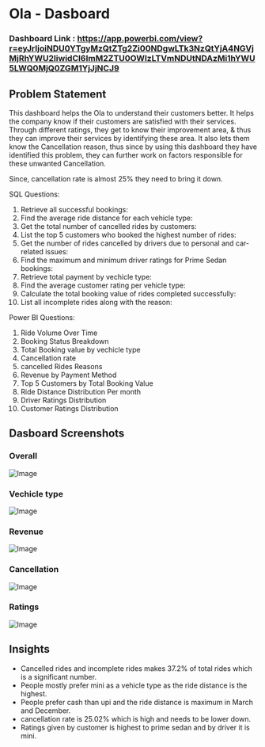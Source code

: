 # Ola - Dasboard

### Dashboard Link : https://app.powerbi.com/view?r=eyJrIjoiNDU0YTgyMzQtZTg2Zi00NDgwLTk3NzQtYjA4NGVjMjRhYWU2IiwidCI6ImM2ZTU0OWIzLTVmNDUtNDAzMi1hYWU5LWQ0MjQ0ZGM1YjJjNCJ9

## Problem Statement

This dashboard helps the Ola to  understand their customers better. It helps the company know if their customers are satisfied with their services. Through different ratings, they get to know their improvement area, & thus they can improve their services by identifying these area. It also lets them know the Cancellation reason, thus since by using this dashboard they have identified this problem, they can further work on factors responsible for these unwanted Cancellation.

Since, cancellation rate is  almost 25% they need to bring it down. 

SQL Questions:
1. Retrieve all successful bookings:
2. Find the average ride distance for each vehicle type:
3. Get the total number of cancelled rides by customers:
4. List the top 5 customers who booked the highest number of rides:
5. Get the number of rides cancelled by drivers due to personal and car-related issues:
6. Find the maximum and minimum driver ratings for Prime Sedan bookings:
7. Retrieve total payment by vechicle type:
8. Find the average customer rating per vehicle type:
9. Calculate the total booking value of rides completed successfully:
10. List all incomplete rides along with the reason:


Power BI Questions:
1. Ride Volume Over Time
2. Booking Status Breakdown
3. Total Booking value by vechicle type
4. Cancellation rate
5. cancelled Rides Reasons
6. Revenue by Payment Method
7. Top 5 Customers by Total Booking Value
8. Ride Distance Distribution Per month
9. Driver Ratings Distribution
10. Customer Ratings Distribution


## Dasboard Screenshots

### Overall
![Image](https://github.com/user-attachments/assets/3e00ce4e-a8aa-432a-9cc2-aae1617a82c8)

### Vechicle type
![Image](https://github.com/user-attachments/assets/be9ed58a-7070-4bd2-b894-ec27e5df662b)

### Revenue
![Image](https://github.com/user-attachments/assets/f3289584-f5da-47d6-a538-52fea138ec6a)

### Cancellation
![Image](https://github.com/user-attachments/assets/88a7d972-feb5-4445-93b8-3dea22c2b74c)

### Ratings
![Image](https://github.com/user-attachments/assets/6d7b0de1-52da-441e-80fc-e30433b7a79a)


## Insights

- Cancelled rides and incomplete rides makes 37.2% of total rides which is a significant number.
- People mostly prefer mini as a vehicle type as the ride distance is the highest.
- People prefer cash than upi and the ride distance is maximum in March and December.
- cancellation rate is 25.02% which is high and needs to be lower down.  
- Ratings given by customer is highest to prime sedan and by driver it is mini. 



